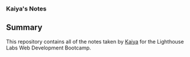 ### Kaiya's Notes

## Summary

This repository contains all of the notes taken by [Kaiya](https://github.com/WhirrrcLick) for the Lighthouse Labs Web Development Bootcamp.